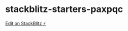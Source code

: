 # stackblitz-starters-paxpqc

[Edit on StackBlitz ⚡️](https://stackblitz.com/edit/stackblitz-starters-paxpqc)